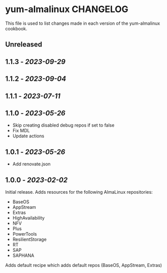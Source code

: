 # yum-almalinux CHANGELOG

This file is used to list changes made in each version of the yum-almalinux cookbook.

## Unreleased

## 1.1.3 - *2023-09-29*

## 1.1.2 - *2023-09-04*

## 1.1.1 - *2023-07-11*

## 1.1.0 - *2023-05-26*

- Skip creating disabled debug repos if set to false
- Fix MDL
- Update actions

## 1.0.1 - *2023-05-26*

- Add renovate.json

## 1.0.0 - *2023-02-02*

Initial release. Adds resources for the following AlmaLinux repositories:

- BaseOS
- AppStream
- Extras
- HighAvailability
- NFV
- Plus
- PowerTools
- ResilientStorage
- RT
- SAP
- SAPHANA

Adds default recipe which adds default repos (BaseOS, AppStream, Extras)
